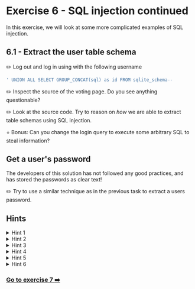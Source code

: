 # Exercise 6 - SQL injection continued

In this exercise, we will look at some more complicated examples of SQL injection.

## 6.1 - Extract the user table schema

:pencil2: Log out and log in using with the following username

```sql
' UNION ALL SELECT GROUP_CONCAT(sql) as id FROM sqlite_schema--
```

:pencil2: Inspect the source of the voting page. Do you see anything questionable?

:pencil2: Look at the source code. Try to reason on _how_ we are able to extract table schemas using SQL injection.

:star: Bonus: Can you change the login query to execute some arbitrary SQL to steal information?

## Get a user's password

The developers of this solution has not followed any good practices, and has stored the passwords as clear text!

:pencil2: Try to use a similar technique as in the previous task to extract a users password.

## Hints

<details>
  <summary>Hint 1</summary>
The login form is still vulnerable. Focus on the username field. A single quote should break the query.
</details>

<details>
  <summary>Hint 2</summary>
  Figure out how many columns (and their names) the original SELECT returns. Observe what the app displays after login (e.g. an "id"?). You only need to return one column matching that expected name/type.
</details>

<details>
  <summary>Hint 3</summary>
  If the original query selects a column named `id`, your injected SELECT must output a column aliased to `id` so the application code continues without errors.
</details>

<details>
  <summary>Hint 4</summary>
  SQLite exposes table creation statements in `sqlite_schema` (older: `sqlite_master`). Use `GROUP_CONCAT(sql)` to merge rows into one string so it fits a single-column UNION.
</details>

<details>
  <summary>Hint 5</summary>
  Terminate the rest of the original query using `--` (and maybe a trailing space).
</details>

<details>
  <summary>Hint 6</summary>
  Once you know the users table name and columns, you can concatenate username and password fields with the string concatenation operator `||` inside `GROUP_CONCAT`.
</details>

### [Go to exercise 7 :arrow_right:](../exercise-7/README.md)
